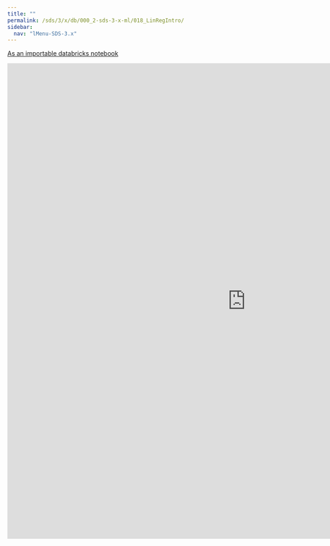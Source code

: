 ```yaml
---
title: ""
permalink: /sds/3/x/db/000_2-sds-3-x-ml/018_LinRegIntro/
sidebar:
  nav: "lMenu-SDS-3.x"
---
```


[As an importable databricks notebook](https://lamastex.github.io/scalable-data-science/sds/3/x/db/000_2-sds-3-x-ml/018_LinRegIntro.html)

<iframe src="https://lamastex.github.io/scalable-data-science/sds/3/x/db/000_2-sds-3-x-ml/018_LinRegIntro.html" width="1080" height="1080" frameborder="0"></iframe>
